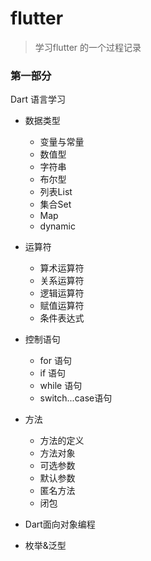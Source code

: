 # flutter
> 学习flutter 的一个过程记录

### 第一部分
Dart 语言学习
* 数据类型
    * 变量与常量
    * 数值型
    * 字符串
    * 布尔型
    * 列表List
    * 集合Set
    * Map
    * dynamic
* 运算符
    * 算术运算符
    * 关系运算符
    * 逻辑运算符
    * 赋值运算符
    * 条件表达式
* 控制语句
    * for 语句
    * if 语句
    * while 语句
    * switch...case语句
* 方法
    * 方法的定义
    * 方法对象
    * 可选参数
    * 默认参数
    * 匿名方法
    * 闭包
* Dart面向对象编程

* 枚举&泛型


